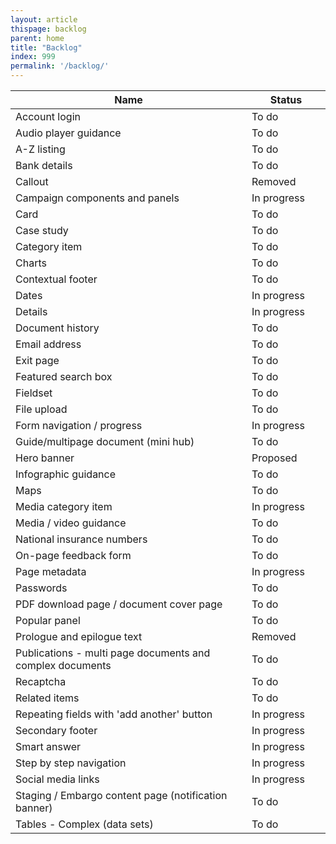 ```yaml
---
layout: article
thispage: backlog
parent: home
title: "Backlog"
index: 999
permalink: '/backlog/'
---
```

<table class="ds_table">
    <colgroup>
        <col width="75%"/>
        <col width="25%"/>
    </colgroup>
    <thead>
        <tr>
            <th>Name</th>
            <th>Status</th>
        </tr>
    </thead>
    <tbody>
        <tr>
            <td>Account login</td>
            <td>To do</td>
        </tr>
        <tr>
            <td>Audio player guidance</td>
            <td>To do</td>
        </tr>
        <tr>
            <td>A-Z listing</td>
            <td>To do</td>
        </tr>
        <tr>
            <td>Bank details</td>
            <td>To do</td>
        </tr>
        <tr>
            <td>Callout</td>
            <td>Removed</td>
        </tr>
        <tr>
            <td>Campaign components and panels</td>
            <td>In progress</td>
        </tr>
        <tr>
            <td>Card</td>
            <td>To do</td>
        </tr>
        <tr>
            <td>Case study</td>
            <td>To do</td>
        </tr>
        <tr>
            <td>Category item</td>
            <td>To do</td>
        </tr>
        <tr>
            <td>Charts</td>
            <td>To do</td>
        </tr>
        <tr>
            <td>Contextual footer</td>
            <td>To do</td>
        </tr>
        <tr>
            <td>Dates</td>
            <td>In progress</td>
        </tr>
        <tr>
            <td>Details</td>
            <td>In progress</td>
        </tr>
        <tr>
            <td>Document history</td>
            <td>To do</td>
        </tr>
        <tr>
            <td>Email address</td>
            <td>To do</td>
        </tr>
        <tr>
            <td>Exit page</td>
            <td>To do</td>
        </tr>
        <tr>
            <td>Featured search box</td>
            <td>To do</td>
        </tr>
        <tr>
            <td>Fieldset</td>
            <td>To do</td>
        </tr>
        <tr>
            <td>File upload</td>
            <td>To do</td>
        </tr>
        <tr>
            <td>Form navigation / progress</td>
            <td>In progress</td>
        </tr>
        <tr>
            <td>Guide/multipage document (mini hub)</td>
            <td>To do</td>
        </tr>
        <tr>
            <td>Hero banner</td>
            <td>Proposed</td>
        </tr>  
        <tr>
            <td>Infographic guidance</td>
            <td>To do</td>
        </tr>
        <tr>
            <td>Maps</td>
            <td>To do</td>
        </tr>
        <tr>
            <td>Media category item</td>
            <td>In progress</td>
        </tr>
        <tr>
            <td>Media / video guidance</td>
            <td>To do</td>
        </tr>
        <tr>
            <td>National insurance numbers</td>
            <td>To do</td>
        </tr>
        <tr>
            <td>On-page feedback form</td>
            <td>To do</td>
        </tr>
        <tr>
            <td>Page metadata</td>
            <td>In progress</td>
        </tr>
        <tr>
            <td>Passwords</td>
            <td>To do</td>
        </tr>
        <tr>
            <td>PDF download page / document cover page</td>
            <td>To do</td>
        </tr>
        <tr>
            <td>Popular panel</td>
            <td>To do</td>
        </tr>
        <tr>
            <td>Prologue and epilogue text</td>
            <td>Removed</td>
        </tr>
        <tr>
            <td>Publications - multi page documents and complex documents</td>
            <td>To do</td>
        </tr>
        <tr>
            <td>Recaptcha</td>
            <td>To do</td>
        </tr>
        <tr>
            <td>Related items</td>
            <td>To do</td>
        </tr>
        <tr>
            <td>Repeating fields with 'add another' button</td>
            <td>In progress</td>
        </tr>
        <tr>
            <td>Secondary footer</td>
            <td>In progress</td>
        </tr>
        <tr>
            <td>Smart answer</td>
            <td>In progress</td>
        </tr>
        <tr>
            <td>Step by step navigation</td>
            <td>In progress</td>
        </tr>
        <tr>
            <td>Social media links</td>
            <td>In progress</td>
        </tr>
        <tr>
            <td>Staging / Embargo content page (notification banner)</td>
            <td>To do</td>
        </tr>
        <tr>
            <td>Tables - Complex (data sets)</td>
            <td>To do</td>
        </tr>
    </tbody>
</table>
